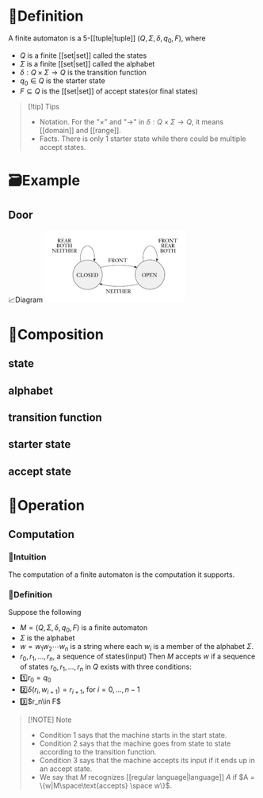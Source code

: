 # 📝Definition
A finite automaton is a 5-[[tuple|tuple]] ($Q,\Sigma,\delta,q_0,F$), where
- $Q$ is a finite [[set|set]] called the states
- $\Sigma$ is a finite [[set|set]] called the alphabet
- $\delta:Q\times\Sigma\rightarrow Q$ is the transition function
- $q_0\in Q$ is the starter state
- $F\subseteq Q$ is the [[set|set]] of accept states(or final states)

> [!tip] Tips
> - Notation. For the "$\times$" and "$\rightarrow$" in $\delta:Q\times\Sigma\rightarrow Q$, it means [[domain]] and [[range]].
> - Facts. There is only 1 starter state while there could be multiple accept states.




# 🗃Example
## Door
📈Diagram
![automaton door|300](../assets/automaton_door.png)
# 🧪Composition
## state


## alphabet

## transition function

## starter state

## accept state


# 💫Operation

## Computation
### 🧠Intuition
The computation of a finite automaton is the computation it supports.
### 📝Definition
Suppose the following
- $M = (Q,\Sigma,\delta,q_0,F)$ is a finite automaton
- $\Sigma$ is the alphabet
- $w = w_1w_2\cdots w_n$ is a string where each $w_i$ is a member of the alphabet $\Sigma$.
- $r_0, r_1, . . . , r_n$, a sequence of states(input)
Then $M$ accepts $w$ if a sequence of states $r_0, r_1, . . . , r_n$ in $Q$ exists with three conditions:
- 1️⃣$r_0=q_0$
- 2️⃣$\delta(r_i, w_{i+1})=r_{i+1}$, for $i=0,...,n-1$
- 3️⃣\$r_n\in F$

> [!NOTE] Note
> - Condition 1 says that the machine starts in the start state.
> - Condition 2 says that the machine goes from state to state according to the transition function.
> - Condition 3 says that the machine accepts its input if it ends up in an accept state.
> - We say that $M$ recognizes [[regular language|language]] $A$ if $A = \{w|M\space\text{accepts} \space w\}$.



